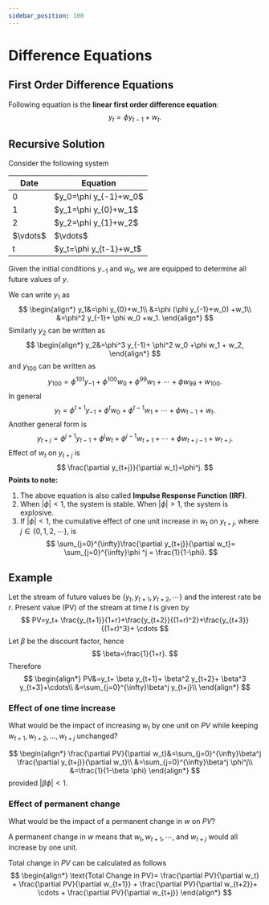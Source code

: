 ```yaml
---
sidebar_position: 100
---
```

# Difference Equations

## First Order Difference Equations

Following equation is the **linear first order difference equation**:
$$
y_t=\phi y_{t-1}+w_t.
$$

## Recursive Solution

Consider the following system

<div style={{ textAlign: 'center' }}>
    <table>
        <thead>
            <tr>
                <th>Date</th>
                <th>Equation</th>
            </tr>
        </thead>
        <tbody>
            <tr>
                <td>0</td>
                <td>$y_0=\phi y_{-1}+w_0$</td>
            </tr>
            <tr>
                <td>1</td>
                <td>$y_1=\phi y_{0}+w_1$</td>
            </tr>
            <tr>
                <td>2</td>
                <td>$y_2=\phi y_{1}+w_2$</td>
            </tr>
            <tr>
                <td>$\vdots$</td>
                <td>$\vdots$</td>
            </tr>
            <tr>
                <td>t</td>
                <td>$y_t=\phi y_{t-1}+w_t$</td>
            </tr>
        </tbody>
    </table>
</div>

Given the initial conditions $y_{-1}$ and $w_0$, we are equipped to determine all future values of $y$.

We can write $y_1$ as 
$$
\begin{align*}
y_1&=\phi y_{0}+w_1\\
&=\phi (\phi y_{-1}+w_0) +w_1\\
&=\phi^2 y_{-1}+ \phi w_0 +w_1.
\end{align*}
$$
Similarly $y_2$ can be written as
$$
\begin{align*}
y_2&=\phi^3 y_{-1}+ \phi^2 w_0 +\phi w_1 + w_2,
\end{align*}
$$
and $y_{100}$ can be written as
$$
y_{100}=\phi^{101}y_{-1}+\phi^{100}w_0 + \phi^{99}w_1 + \cdots+\phi w_{99}+w_{100}.
$$
In general
$$
y_{t}=\phi^{t+1}y_{-1}+\phi^{t}w_0 + \phi^{t-1}w_1 + \cdots+\phi w_{t-1}+w_{t}.
$$
Another general form is
$$
y_{t+j}=\phi^{j+1}y_{t-1}+\phi^{j}w_t + \phi^{j-1}w_{t+1} + \cdots+\phi w_{t+j-1}+w_{t+j}.
$$
Effect of $w_t$ on $y_{t+j}$ is 
$$
\frac{\partial y_{t+j}}{\partial w_t}=\phi^j.
$$
**Points to note:**
1. The above equation is also called **Impulse Response Function (IRF)**.
2. When $|\phi|<1$, the system is stable. When $|\phi|>1$, the system is explosive.
3. If $|\phi|<1$, the cumulative effect of one unit increase in $w_t$ on $y_{t+j}$, where $j \in \{0,1,2,\cdots\}$, is
$$
\sum_{j=0}^{\infty}\frac{\partial y_{t+j}}{\partial w_t}= \sum_{j=0}^{\infty}\phi ^j = \frac{1}{1-\phi}.
$$

## Example

Let the stream of future values be $\{y_t,y_{t+1},y_{t+2},\cdots\}$ and the interest rate be $r$. Present value (PV) of the stream at time $t$ is given by
$$
PV=y_t+ \frac{y_{t+1}}{1+r}+\frac{y_{t+2}}{(1+r)^2}+\frac{y_{t+3}}{(1+r)^3}+ \cdots
$$
Let $\beta$ be the discount factor, hence
$$
\beta=\frac{1}{1+r}.
$$
Therefore
$$
\begin{align*}
    PV&=y_t+ \beta y_{t+1}+ \beta^2 y_{t+2}+ \beta^3 y_{t+3}+\cdots\\
    &=\sum_{j=0}^{\infty}\beta^j y_{t+j}\\
\end{align*}
$$

### Effect of one time increase

What would be the impact of increasing $w_t$ by one unit on $PV$ while keeping $w_{t+1}, w_{t+2}, \ldots, w_{t+j}$ unchanged?

$$
\begin{align*}
    \frac{\partial PV}{\partial w_t}&=\sum_{j=0}^{\infty}\beta^j \frac{\partial y_{t+j}}{\partial w_t}\\
    &=\sum_{j=0}^{\infty}\beta^j \phi^j\\
    &=\frac{1}{1-\beta \phi}
\end{align*}
$$
provided $|\beta \phi|<1$.

### Effect of permanent change

What would be the impact of a permanent change in $w$ on $PV$?

A permanent change in $w$ means that $w_t, w_{t+1}, \cdots ,$ and $w_{t+j}$ would all increase by one unit.

Total change in $PV$ can be calculated as follows
$$
\begin{align*}
    \text{Total Change in PV}=
    \frac{\partial PV}{\partial w_t} + \frac{\partial PV}{\partial w_{t+1}} + \frac{\partial PV}{\partial w_{t+2}}+ \cdots + \frac{\partial PV}{\partial w_{t+j}}
\end{align*}
$$